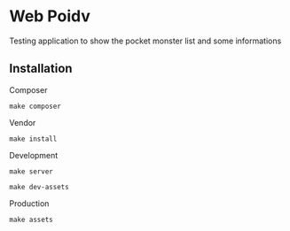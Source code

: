 # Web Poidv

Testing application to show the pocket monster list and some informations


## Installation

Composer

	make composer
	
Vendor

	make install
	
Development

	make server
	
	make dev-assets
	
Production

	make assets

	

	
